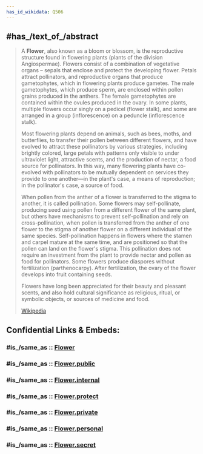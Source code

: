 ```yaml
---
has_id_wikidata: Q506
---
```



## #has_/text_of_/abstract 

> A **Flower**, also known as a bloom or blossom, is the reproductive structure found in flowering plants (plants of the division Angiospermae). Flowers consist of a combination of vegetative organs – sepals that enclose and protect the developing flower. Petals attract pollinators, and reproductive organs that produce gametophytes, which in flowering plants produce gametes. The male gametophytes, which produce sperm, are enclosed within pollen grains produced in the anthers. The female gametophytes are contained within the ovules produced in the ovary. In some plants, multiple flowers occur singly on a pedicel (flower stalk), and some are arranged in a group (inflorescence) on a peduncle (inflorescence stalk).
>
> Most flowering plants depend on animals, such as bees, moths, and butterflies, to transfer their pollen between different flowers, and have evolved to attract these pollinators by various strategies, including brightly colored, large petals with patterns only visible to under ultraviolet light, attractive scents, and the production of nectar, a food source for pollinators. In this way, many flowering plants have co-evolved with pollinators to be mutually dependent on services they provide to one another—in the plant's case, a means of reproduction; in the pollinator's case, a source of food.
>
> When pollen from the anther of a flower is transferred to the stigma to another, it is called pollination. Some flowers may self-pollinate, producing seed using pollen from a different flower of the same plant, but others have mechanisms to prevent self-pollination and rely on cross-pollination, when pollen is transferred from the anther of one flower to the stigma of another flower on a different individual of the same species. Self-pollination happens in flowers where the stamen and carpel mature at the same time, and are positioned so that the pollen can land on the flower's stigma. This pollination does not require an investment from the plant to provide nectar and pollen as food for pollinators. Some flowers produce diaspores without fertilization (parthenocarpy). After fertilization, the ovary of the flower develops into fruit containing seeds.
>
> Flowers have long been appreciated for their beauty and pleasant scents, and also hold cultural significance as religious, ritual, or symbolic objects, or sources of medicine and food.
>
> [Wikipedia](https://en.wikipedia.org/wiki/Flower)


## Confidential Links & Embeds: 

### #is_/same_as :: [Flower](/_Standards/bio/bio~Domain/Eukaryotes/Plants/Botany/Flower.md) 

### #is_/same_as :: [Flower.public](/_public/bio/bio~Domain/Eukaryotes/Plants/Botany/Flower.public.md) 

### #is_/same_as :: [Flower.internal](/_internal/bio/bio~Domain/Eukaryotes/Plants/Botany/Flower.internal.md) 

### #is_/same_as :: [Flower.protect](/_protect/bio/bio~Domain/Eukaryotes/Plants/Botany/Flower.protect.md) 

### #is_/same_as :: [Flower.private](/_private/bio/bio~Domain/Eukaryotes/Plants/Botany/Flower.private.md) 

### #is_/same_as :: [Flower.personal](/_personal/bio/bio~Domain/Eukaryotes/Plants/Botany/Flower.personal.md) 

### #is_/same_as :: [Flower.secret](/_secret/bio/bio~Domain/Eukaryotes/Plants/Botany/Flower.secret.md)

